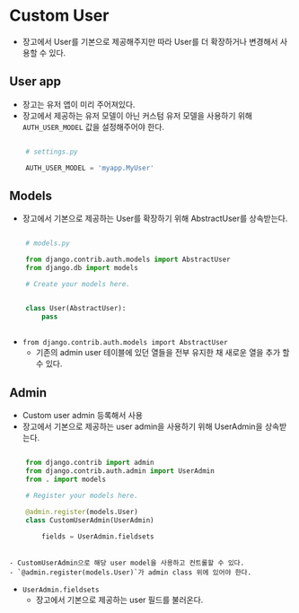 # Custom User
- 장고에서 User를 기본으로 제공해주지만 따라 User를 더 확장하거나 변경해서 사용할 수 있다.

## User app
- 장고는 유저 앱이 미리 주어져있다.
- 장고에서 제공하는 유저 모델이 아닌 커스텀 유저 모델을 사용하기 위해 `AUTH_USER_MODEL` 값을 설정해주어야 한다.
```python

    # settings.py

    AUTH_USER_MODEL = 'myapp.MyUser'

```

## Models
- 장고에서 기본으로 제공하는 User를 확장하기 위해 AbstractUser를 상속받는다.
```python

    # models.py

    from django.contrib.auth.models import AbstractUser
    from django.db import models

    # Create your models here.


    class User(AbstractUser):
        pass
    
```
  - `from django.contrib.auth.models import AbstractUser`
    - 기존의 admin user 테이블에 있던 열들을 전부 유지한 채 새로운 열을 추가 할 수 있다.

## Admin
- Custom user admin 등록해서 사용
- 장고에서 기본으로 제공하는 user admin을 사용하기 위해 UserAdmin을 상속받는다.
```python

    from django.contrib import admin
    from django.contrib.auth.admin import UserAdmin
    from . import models

    # Register your models here.

    @admin.register(models.User)
    class CustomUserAdmin(UserAdmin)
        
        fields = UserAdmin.fieldsets
    
```
    - CustomUserAdmin으로 해당 user model을 사용하고 컨트롤할 수 있다.
    - `@admin.register(models.User)`가 admin class 위에 있어야 한다.
- `UserAdmin.fieldsets`
  - 장고에서 기본으로 제공하는 user 필드를 불러온다.